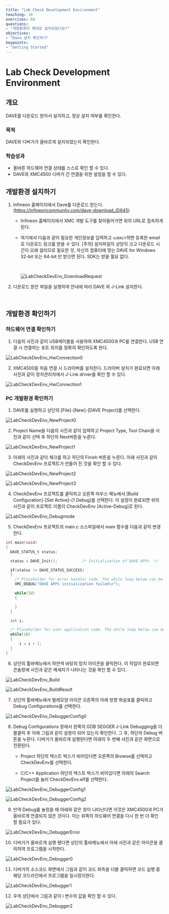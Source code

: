 ```yaml
---
title: "Lab Check Development Environment"  
teaching: 10
exercises: 60
questions:
- "개발환경이 제대로 설치되었나요?"
objectives:
- "Dave 설치 확인하기"
keypoints:
- "Getting Started"
---
```


# Lab Check Development Environment

## 개요

DAVE를 다운로드 받아서 설치하고, 정상 설치 여부를 확인한다.

### 목적

DAVE와 디버거가 올바르게 설치되었는지 확인한다.

### 학습성과

- 올바른 하드웨어 연결 상태를 스스로 확인 할 수 있다.
- DAVE와 XMC4500 디버거 간 연결을 위한 설정을 할 수 있다.

## 개발환경 설치하기

1.  Infineon 홈페이지에서 Dave를 다운로드 받는다. (https://infineoncommunity.com/dave-download_ID645)

    *   Infineon 홈페이지에서 XMC 개발 도구를 찾아들어가면 위의 URL로 접속하게 된다.

    * 여기에서 다음과 같이 필요한 개인정보를 입력하고 `submit`하면 등록한 email로 다운로드 링크를 받을 수 있다. [주의] 설치파일이 상당히 크고 다운로드 시간이 오래 걸리므로 필요한 것, 자신의 컴퓨터에 맞는 DAVE for Windows 32-bit 또는 64-bit 만 받으면 된다. SDK는 받을 필요 없다.

        ​

        ![LabCheckDevEnv_DownloadRequest](images/LabCheckDevEnv_DownloadRequest.png)

2. 다운로드 받은 파일을 실행하여 안내에 따라 DAVE 와 J-Link 설치한다.

    ​

## 개발환경 확인하기

### 하드웨어 연결 확인하기

1. 다음의 사진과 같이 USB케이블을 사용하여 XMC4500과 PC를 연결한다. USB 연결 시 연결하는 포트 위치를 정확히 확인하도록 한다.

![LabCheckDevEnv_HwConnection0](./images/LabCheckDevEnv_Hwconnection0.png)

2. XMC4500을 처음 연결 시 드라이버를 설치한다. 드라이버 설치가 완료되면 아래 사진과 같이 장치관리자에서 J-Link driver를 확인 할 수 있다.

![LabCheckDevEnv_HwConnection1](./images/LabCheckDevEnv_HwConnection1.png)

### PC 개발환경 확인하기

1. DAVE를 실행하고 상단의 [File]-[New]-[DAVE Project]를 선택한다.

![LabCheckDevEnv_NewProject0](./images/LabCheckDevEnv_NewProject0.png)

2. Project Name을 다음의 사진과 같이 입력하고 Project Type, Tool Chain을 사진과 같이 선택 후 하단의 Next버튼을 누른다.

![LabCheckDevEnv_NewProject1](./images/LabCheckDevEnv_NewProject1.png)

3. 아래의 사진과 같이 체크를 하고 하단의 Finish 버튼을 누른다. 아래 사진과 같이 CheckDevEnv 프로젝트가 만들어 진 것을 확인 할 수 있다.

![LabCheckDevEnv_NewProject2](./images/LabCheckDevEnv_NewProject2.png)

![LabCheckDevEnv_NewProject3](./images/LabCheckDevEnv_NewProject3.png)



4. CheckDevEnv 프로젝트를 클릭하고 오른쪽 마우스 메뉴에서 [Build Configuration]-[Set Active]-[1 Debug]를 선택한다. 이 설정이 완료되면 위의 사진과 같이 프로젝트 이름이 CheckDevEnv [Active-Debug]로 된다.

![LabCheckDevEnv_Debugmode](./images/LabCheckDevEnv_Debugmode.png)

5. CheckDevEnv 프로젝트의 main.c 소스파일에서 main 함수를 다음과 같이 변경한다.

```c
int main(void)
{
  DAVE_STATUS_t status;

  status = DAVE_Init();           /* Initialization of DAVE APPs  */

  if(status != DAVE_STATUS_SUCCESS)
  {
    /* Placeholder for error handler code. The while loop below can be replaced with an user error handler. */
    XMC_DEBUG("DAVE APPs initialization failed\n");

    while(1U)
    {

    }
  }

  int i;

  /* Placeholder for user application code. The while loop below can be replaced with user application code. */
  while(1U)
  {
	  i = i + 1;
  }
}
```

6. 상단의 툴바메뉴에서 하얀색 바탕의 망치 아이콘을 클릭한다. 이 작업이 완료되면 콘솔창에 사진과 같은 메세지가 나타나는 것을 확인 할 수 있다.

![LabCheckDevEnv_Build](./images/LabCheckDevEnv_Build.png)

![LabCheckDevEnv_BuildResult](./images/LabCheckDevEnv_BuildResult.png)

7. 상단의 툴바메뉴에서 벌레모양 아이콘 오른쪽의 아래 방향 화살표를 클릭하고 Debug Configurations를 선택한다.

![LabCheckDevEnv_DebuggerConfig0](./images/LabCheckDevEnv_DebuggerConfig0.png)

8. Debug Configurations 창에서 왼쪽의 GDB SEGGER J-Link Debugging을 더블클릭 후 아래 그림과 같이 설정이 되어 있는지 확인한다. 그 후, 하단의 Debug 버튼을 누른다. 디버거가 올바르게 실행된다면 아래의 두 번째 사진과 같은 화면으로 전환된다.

   * Project 하단의 텍스트 박스가 비어있다면 오른쪽의 Browse를 선택하고 CheckDevEnv를 선택한다.

   * C/C++ Application 하단의 텍스트 박스가 비어있다면 아래의 Search Project를 눌러 CheckDevEnv.elf를 선택한다.

![LabCheckDevEnv_DebuggerConfig1](./images/LabCheckDevEnv_DebuggerConfig1.png)

![LabCheckDevEnv_DebuggerConfig2](./images/LabCheckDevEnv_DebuggerConfig2.png)

9. 만약 Debug를 눌렀을 때 아래와 같은 창이 나타난다면 이것은 XMC4500과 PC가 올바르게 연결되지 않은 것이다. 이는 위쪽의 하드웨어 연결을 다시 한 번 더 확인 할 필요가 있다.

![LabCheckDevEnv_DebuggerError](./images/LabCheckDevEnv_DebuggerError.png)

10. 디버거가 올바르게 실행 됐다면 상단의 툴바메뉴에서 아래 사진과 같은 아이콘을 클릭하여 프로그램을 시작한다.

![LabCheckDevEnv_Debugger0](./images/LabCheckDevEnv_Debugger0.png)

11. 디버거의 소스코드 화면에서 그림과 같이 코드 좌측을 더블 클릭하면 코드 실행 중 해당 코드라인에서 프로그램을 일시정지한다.

![LabCheckDevEnv_Debugger1](./images/LabCheckDevEnv_Debugger1.png)

12. 우측 상단에서 그림과 같이 i 변수의 값을 확인 할 수 있다.

![LabCheckDevEnv_Debugger2](./images/LabCheckDevEnv_Debugger2.png)
